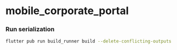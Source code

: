 # mobile_corporate_portal

### Run serialization
```bash
flutter pub run build_runner build --delete-conflicting-outputs
```